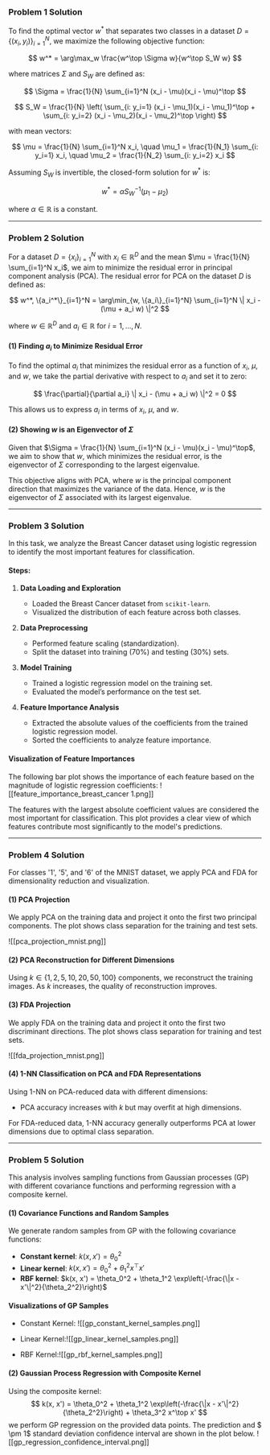 ### Problem 1 Solution

To find the optimal vector $w^*$ that separates two classes in a dataset $D = \{(x_i, y_i)\}_{i=1}^N$, we maximize the following objective function:

$$
w^* = \arg\max_w \frac{w^\top \Sigma w}{w^\top S_W w}
$$

where matrices $\Sigma$ and $S_W$ are defined as:

$$
\Sigma = \frac{1}{N} \sum_{i=1}^N (x_i - \mu)(x_i - \mu)^\top
$$

$$
S_W = \frac{1}{N} \left( \sum_{i: y_i=1} (x_i - \mu_1)(x_i - \mu_1)^\top + \sum_{i: y_i=2} (x_i - \mu_2)(x_i - \mu_2)^\top \right)
$$

with mean vectors:

$$
\mu = \frac{1}{N} \sum_{i=1}^N x_i, \quad \mu_1 = \frac{1}{N_1} \sum_{i: y_i=1} x_i, \quad \mu_2 = \frac{1}{N_2} \sum_{i: y_i=2} x_i
$$

Assuming $S_W$ is invertible, the closed-form solution for $w^*$ is:

$$
w^* = \alpha S_W^{-1} (\mu_1 - \mu_2)
$$

where $\alpha \in \mathbb{R}$ is a constant.

---
### Problem 2 Solution

For a dataset $D = \{x_i\}_{i=1}^N$ with $x_i \in \mathbb{R}^D$ and the mean $\mu = \frac{1}{N} \sum_{i=1}^N x_i$, we aim to minimize the residual error in principal component analysis (PCA). The residual error for PCA on the dataset $D$ is defined as:

$$
w^*, \{a_i^*\}_{i=1}^N = \arg\min_{w, \{a_i\}_{i=1}^N} \sum_{i=1}^N \| x_i - (\mu + a_i w) \|^2
$$

where $w \in \mathbb{R}^D$ and $a_i \in \mathbb{R}$ for $i = 1, \dots, N$.

#### (1) Finding $a_i$ to Minimize Residual Error

To find the optimal $a_i$ that minimizes the residual error as a function of $x_i$, $\mu$, and $w$, we take the partial derivative with respect to $a_i$ and set it to zero:

$$
\frac{\partial}{\partial a_i} \| x_i - (\mu + a_i w) \|^2 = 0
$$

This allows us to express $a_i$ in terms of $x_i$, $\mu$, and $w$.

#### (2) Showing $w$ is an Eigenvector of $\Sigma$

Given that $\Sigma = \frac{1}{N} \sum_{i=1}^N (x_i - \mu)(x_i - \mu)^\top$, we aim to show that $w$, which minimizes the residual error, is the eigenvector of $\Sigma$ corresponding to the largest eigenvalue.

This objective aligns with PCA, where $w$ is the principal component direction that maximizes the variance of the data. Hence, $w$ is the eigenvector of $\Sigma$ associated with its largest eigenvalue.

---
### Problem 3 Solution

In this task, we analyze the Breast Cancer dataset using logistic regression to identify the most important features for classification.

#### Steps:

1. **Data Loading and Exploration**
   - Loaded the Breast Cancer dataset from `scikit-learn`.
   - Visualized the distribution of each feature across both classes.

2. **Data Preprocessing**
   - Performed feature scaling (standardization).
   - Split the dataset into training (70%) and testing (30%) sets.

3. **Model Training**
   - Trained a logistic regression model on the training set.
   - Evaluated the model’s performance on the test set.

4. **Feature Importance Analysis**
   - Extracted the absolute values of the coefficients from the trained logistic regression model.
   - Sorted the coefficients to analyze feature importance.

#### Visualization of Feature Importances

The following bar plot shows the importance of each feature based on the magnitude of logistic regression coefficients:
![[feature_importance_breast_cancer 1.png]]

The features with the largest absolute coefficient values are considered the most important for classification. This plot provides a clear view of which features contribute most significantly to the model's predictions.

---
### Problem 4 Solution

For classes '1', '5', and '6' of the MNIST dataset, we apply PCA and FDA for dimensionality reduction and visualization.

#### (1) PCA Projection

We apply PCA on the training data and project it onto the first two principal components. The plot shows class separation for the training and test sets.

![[pca_projection_mnist.png]]
#### (2) PCA Reconstruction for Different Dimensions

Using $k \in \{1, 2, 5, 10, 20, 50, 100\}$ components, we reconstruct the training images. As $k$ increases, the quality of reconstruction improves.

#### (3) FDA Projection

We apply FDA on the training data and project it onto the first two discriminant directions. The plot shows class separation for training and test sets.

![[fda_projection_mnist.png]]

#### (4) 1-NN Classification on PCA and FDA Representations

Using 1-NN on PCA-reduced data with different dimensions:
- PCA accuracy increases with $k$ but may overfit at high dimensions.

For FDA-reduced data, 1-NN accuracy generally outperforms PCA at lower dimensions due to optimal class separation.


---

### Problem 5 Solution

This analysis involves sampling functions from Gaussian processes (GP) with different covariance functions and performing regression with a composite kernel.

#### (1) Covariance Functions and Random Samples

We generate random samples from GP with the following covariance functions:
- **Constant kernel**: $k(x, x') = \theta_0^2$
- **Linear kernel**: $k(x, x') = \theta_0^2 + \theta_1^2 x^\top x'$
- **RBF kernel**: $k(x, x') = \theta_0^2 + \theta_1^2 \exp\left(-\frac{\|x - x'\|^2}{\theta_2^2}\right)$

#### Visualizations of GP Samples

- Constant Kernel:
![[gp_constant_kernel_samples.png]]

- Linear Kernel:![[gp_linear_kernel_samples.png]]


- RBF Kernel:![[gp_rbf_kernel_samples.png]]


#### (2) Gaussian Process Regression with Composite Kernel

Using the composite kernel:
$$
k(x, x') = \theta_0^2 + \theta_1^2 \exp\left(-\frac{\|x - x'\|^2}{\theta_2^2}\right) + \theta_3^2 x^\top x'
$$
we perform GP regression on the provided data points. The prediction and $ \pm 1$ standard deviation confidence interval are shown in the plot below.
![[gp_regression_confidence_interval.png]]